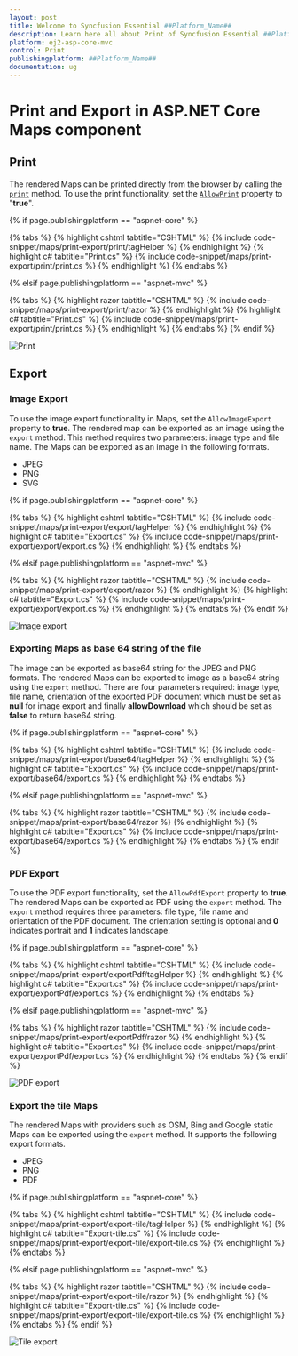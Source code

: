 ```yaml
---
layout: post
title: Welcome to Syncfusion Essential ##Platform_Name##
description: Learn here all about Print of Syncfusion Essential ##Platform_Name## widgets based on HTML5 and jQuery.
platform: ej2-asp-core-mvc
control: Print
publishingplatform: ##Platform_Name##
documentation: ug
---
```


# Print and Export in ASP.NET Core Maps component

## Print

The rendered Maps can be printed directly from the browser by calling the [`print`](https://ej2.syncfusion.com/documentation/api/maps/#print) method. To use the print functionality, set the [`AllowPrint`](https://help.syncfusion.com/cr/aspnetcore-js2/Syncfusion.EJ2.Maps.Maps.html#Syncfusion_EJ2_Maps_Maps_AllowPrint) property to "**true**".

{% if page.publishingplatform == "aspnet-core" %}

{% tabs %}
{% highlight cshtml tabtitle="CSHTML" %}
{% include code-snippet/maps/print-export/print/tagHelper %}
{% endhighlight %}
{% highlight c# tabtitle="Print.cs" %}
{% include code-snippet/maps/print-export/print/print.cs %}
{% endhighlight %}
{% endtabs %}

{% elsif page.publishingplatform == "aspnet-mvc" %}

{% tabs %}
{% highlight razor tabtitle="CSHTML" %}
{% include code-snippet/maps/print-export/print/razor %}
{% endhighlight %}
{% highlight c# tabtitle="Print.cs" %}
{% include code-snippet/maps/print-export/print/print.cs %}
{% endhighlight %}
{% endtabs %}
{% endif %}



![Print](../images/Print/print.png)

## Export

### Image Export

To use the image export functionality in Maps, set the `AllowImageExport` property to **true**. The rendered map can be exported as an image using the `export` method. This method requires two parameters: image type and file name. The Maps can be exported as an image in the following formats.

* JPEG
* PNG
* SVG

{% if page.publishingplatform == "aspnet-core" %}

{% tabs %}
{% highlight cshtml tabtitle="CSHTML" %}
{% include code-snippet/maps/print-export/export/tagHelper %}
{% endhighlight %}
{% highlight c# tabtitle="Export.cs" %}
{% include code-snippet/maps/print-export/export/export.cs %}
{% endhighlight %}
{% endtabs %}

{% elsif page.publishingplatform == "aspnet-mvc" %}

{% tabs %}
{% highlight razor tabtitle="CSHTML" %}
{% include code-snippet/maps/print-export/export/razor %}
{% endhighlight %}
{% highlight c# tabtitle="Export.cs" %}
{% include code-snippet/maps/print-export/export/export.cs %}
{% endhighlight %}
{% endtabs %}
{% endif %}



![Image export](../images/Print/export.png)

### Exporting Maps as base 64 string of the file

The image can be exported as base64 string for the JPEG and PNG formats. The rendered Maps can be exported to image as a base64 string using the `export` method. There are four parameters required: image type, file name, orientation of the exported PDF document which must be set as **null** for image export and finally **allowDownload** which should be set as **false** to return base64 string.

{% if page.publishingplatform == "aspnet-core" %}

{% tabs %}
{% highlight cshtml tabtitle="CSHTML" %}
{% include code-snippet/maps/print-export/base64/tagHelper %}
{% endhighlight %}
{% highlight c# tabtitle="Export.cs" %}
{% include code-snippet/maps/print-export/base64/export.cs %}
{% endhighlight %}
{% endtabs %}

{% elsif page.publishingplatform == "aspnet-mvc" %}

{% tabs %}
{% highlight razor tabtitle="CSHTML" %}
{% include code-snippet/maps/print-export/base64/razor %}
{% endhighlight %}
{% highlight c# tabtitle="Export.cs" %}
{% include code-snippet/maps/print-export/base64/export.cs %}
{% endhighlight %}
{% endtabs %}
{% endif %}



### PDF Export

To use the PDF export functionality, set the `AllowPdfExport` property to **true**. The rendered Maps can be exported as PDF using the `export` method. The `export`  method requires three parameters: file type, file name and orientation of the PDF document. The orientation setting is optional and **0** indicates portrait and **1** indicates landscape.

{% if page.publishingplatform == "aspnet-core" %}

{% tabs %}
{% highlight cshtml tabtitle="CSHTML" %}
{% include code-snippet/maps/print-export/exportPdf/tagHelper %}
{% endhighlight %}
{% highlight c# tabtitle="Export.cs" %}
{% include code-snippet/maps/print-export/exportPdf/export.cs %}
{% endhighlight %}
{% endtabs %}

{% elsif page.publishingplatform == "aspnet-mvc" %}

{% tabs %}
{% highlight razor tabtitle="CSHTML" %}
{% include code-snippet/maps/print-export/exportPdf/razor %}
{% endhighlight %}
{% highlight c# tabtitle="Export.cs" %}
{% include code-snippet/maps/print-export/exportPdf/export.cs %}
{% endhighlight %}
{% endtabs %}
{% endif %}



![PDF export](../images/Print/export.png)

### Export the tile Maps

The rendered Maps with providers such as OSM, Bing and Google static Maps can be exported using the `export` method. It supports the following export formats.

* JPEG
* PNG
* PDF

{% if page.publishingplatform == "aspnet-core" %}

{% tabs %}
{% highlight cshtml tabtitle="CSHTML" %}
{% include code-snippet/maps/print-export/export-tile/tagHelper %}
{% endhighlight %}
{% highlight c# tabtitle="Export-tile.cs" %}
{% include code-snippet/maps/print-export/export-tile/export-tile.cs %}
{% endhighlight %}
{% endtabs %}

{% elsif page.publishingplatform == "aspnet-mvc" %}

{% tabs %}
{% highlight razor tabtitle="CSHTML" %}
{% include code-snippet/maps/print-export/export-tile/razor %}
{% endhighlight %}
{% highlight c# tabtitle="Export-tile.cs" %}
{% include code-snippet/maps/print-export/export-tile/export-tile.cs %}
{% endhighlight %}
{% endtabs %}
{% endif %}



![Tile export](../images/Print/osm-export.png)